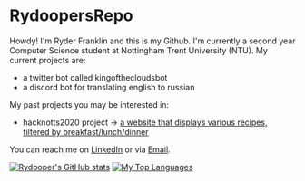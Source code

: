 # RydoopersRepo
Howdy! I'm Ryder Franklin and this is my Github. I'm currently a second year Computer Science student at Nottingham Trent University (NTU).
My current projects are:
- a twitter bot called kingofthecloudsbot
- a discord bot for translating english to russian

My past projects you may be interested in:
- hacknotts2020 project -> [a website that displays various recipes, filtered by breakfast/lunch/dinner](https://github.com/rydooper/hacknotts2020-work)

You can reach me on [LinkedIn](https://www.linkedin.com/in/ryderfranklin2000) or via [Email](ryderarenfranklin@gmail.com).

[![Rydooper's GitHub stats](https://github-readme-stats.vercel.app/api?username=rydooper&show_icons=true&theme=radical)](https://github.com/anuraghazra/github-readme-stats)
[![My Top Languages](https://github-readme-stats.vercel.app/api/top-langs/?username=rydooper&layout=compact)](https://github.com/anuraghazra/github-readme-stats)
